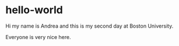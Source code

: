 # hello-world

Hi my name is Andrea and this is my second day at Boston University.

Everyone is very nice here.
